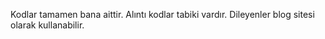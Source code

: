 Kodlar tamamen bana aittir. Alıntı kodlar tabiki vardır. Dileyenler blog sitesi olarak kullanabilir.
